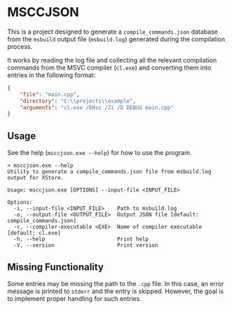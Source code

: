 # MSCCJSON

This is a project designed to generate a `compile_commands.json` database from
the `msbuild` output file (`msbuild.log`) generated during the compilation
process.

It works by reading the log file and collecting all the relevant compilation
commands from the MSVC compiler (`cl.exe`) and converting them into entries in
the following format:

```json
{
    "file": "main.cpp",
    "directory": "C:\\projects\\example",
    "arguments": "cl.exe /EHsc /Zi /D DEBUG main.cpp"
}
```

## Usage

See the help (`msccjson.exe --help`) for how to use the program.

```console
> msccjson.exe --help
Utility to generate a compile_commands.json file from msbuild.log output for XStore.

Usage: msccjson.exe [OPTIONS] --input-file <INPUT_FILE>

Options:
  -i, --input-file <INPUT_FILE>    Path to msbuild.log
  -o, --output-file <OUTPUT_FILE>  Output JSON file [default: compile_commands.json]
  -c, --compiler-executable <EXE>  Name of compiler executable [default: cl.exe]
  -h, --help                       Print help
  -V, --version                    Print version
```

## Missing Functionality

Some entries may be missing the path to the `.cpp` file. In this case, an error
message is printed to `stderr` and the entry is skipped. However, the goal is
to implement proper handling for such entries.
